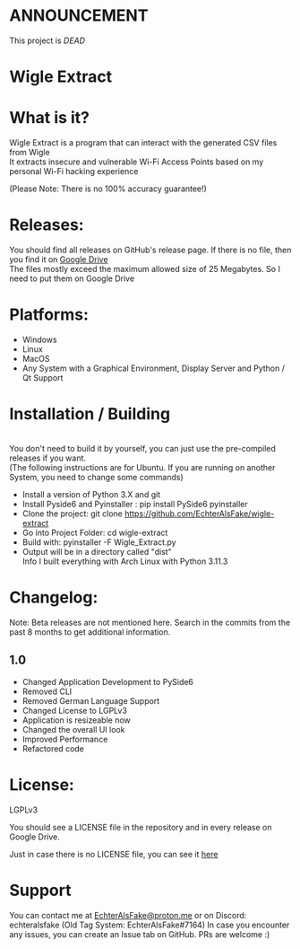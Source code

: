 # ANNOUNCEMENT

This project is *DEAD*


# Wigle Extract

# What is it?

Wigle Extract is a program that can interact with the generated CSV files from Wigle <br>
It extracts insecure and vulnerable Wi-Fi Access Points based on my personal Wi-Fi hacking experience

(Please Note: There is no 100% accuracy guarantee!)


# Releases:

You should find all releases on GitHub's release page. If there is no file, then you find it on [Google Drive](https://drive.google.com/drive/folders/1z2rp4DSN2o7kJwugVZBhZjjIWPXkvV85?usp=sharing)
<br> The files mostly exceed the maximum allowed size of 25 Megabytes. So I need to put them on Google Drive


# Platforms:

- Windows
- Linux
- MacOS
- Any System with a Graphical Environment, Display Server and Python / Qt Support

# Installation / Building
<br>You don't need to build it by yourself, you can just use the pre-compiled releases if you want.
<br> (The following instructions are for Ubuntu. If you are running on another System, you need to change some commands)

- Install a version of Python 3.X and git
- Install Pyside6 and Pyinstaller : pip install PySide6 pyinstaller
- Clone the project: git clone https://github.com/EchterAlsFake/wigle-extract
- Go into Project Folder: cd wigle-extract
- Build with: pyinstaller -F Wigle_Extract.py
- Output will be in a directory called "dist"
<br> Info I built everything with Arch Linux with Python 3.11.3

# Changelog:

Note: Beta releases are not mentioned here. Search in the commits from the past 8 months to get additional information.

## 1.0 

- Changed Application Development to PySide6
- Removed CLI
- Removed German Language Support
- Changed License to LGPLv3
- Application is resizeable now
- Changed the overall UI look
- Improved Performance 
- Refactored code

# License:

LGPLv3

You should see a LICENSE file in the repository and in every release on Google Drive.

Just in case there is no LICENSE file, you can see it [here](https://www.gnu.org/licenses/lgpl-3.0.en.html)

# Support

You can contact me at EchterAlsFake@proton.me or on Discord: echteralsfake (Old Tag System: EchterAlsFake#7164)
In case you encounter any issues, you can create an Issue tab on GitHub.  PRs are welcome :) 
